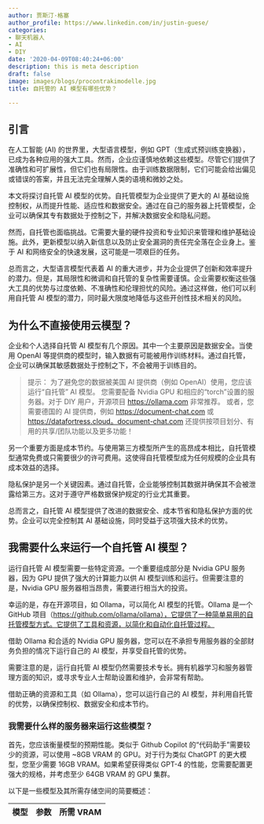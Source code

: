 ```yaml
---
author: 贾斯汀·格塞
author_profile: https://www.linkedin.com/in/justin-guese/
categories:
- 聊天机器人
- AI
- DIY
date: '2020-04-09T08:40:24+06:00'
description: this is meta description
draft: false
image: images/blogs/procontrakimodelle.jpg
title: 自托管的 AI 模型有哪些优势？

---
```

## 引言

在人工智能 (AI) 的世界里，大型语言模型，例如 GPT（生成式预训练变换器），已成为各种应用的强大工具。然而，企业应谨慎地依赖这些模型。尽管它们提供了准确性和可扩展性，但它们也有局限性。由于训练数据限制，它们可能会给出偏见或错误的答案，并且无法完全理解人类的语境和微妙之处。

本文将探讨自托管 AI 模型的优势。自托管模型为企业提供了更大的 AI 基础设施控制权，从而提升性能、适应性和数据安全。通过在自己的服务器上托管模型，企业可以确保其专有数据处于控制之下，并解决数据安全和隐私问题。

然而，自托管也面临挑战。它需要大量的硬件投资和专业知识来管理和维护基础设施。此外，更新模型以纳入新信息以及防止安全漏洞的责任完全落在企业身上。鉴于 AI 和网络安全的快速发展，这可能是一项艰巨的任务。

总而言之，大型语言模型代表着 AI 的重大进步，并为企业提供了创新和效率提升的潜力。但是，其局限性和微调和自托管的复杂性需要谨慎。企业需要权衡这些强大工具的优势与过度依赖、不准确性和伦理担忧的风险。通过这样做，他们可以利用自托管 AI 模型的潜力，同时最大限度地降低与这些开创性技术相关的风险。

## 为什么不直接使用云模型？

企业和个人选择自托管 AI 模型有几个原因。其中一个主要原因是数据安全。当使用 OpenAI 等提供商的模型时，输入数据有可能被用作训练材料。通过自托管，企业可以确保其敏感数据处于控制之下，不会被用于训练目的。

> 提示：
为了避免您的数据被美国 AI 提供商（例如 OpenAI）使用，您应该运行“自托管” AI 模型。
您需要配备 Nvidia GPU 和相应的“torch”设置的服务器。对于 DIY 用户，开源项目 https://ollama.com 非常推荐。
或者，您需要德国的 AI 提供商，例如 https://document-chat.com 或 https://datafortress.cloud。document-chat.com 还提供按项目划分、有用的共享/团队功能以及更多功能！


另一个重要方面是成本节约。与使用第三方模型所产生的高昂成本相比，自托管模型通常免费或只需要很少的许可费用。这使得自托管模型成为任何规模的企业具有成本效益的选择。

隐私保护是另一个关键因素。通过自托管，企业能够控制其数据并确保其不会被泄露给第三方。这对于遵守严格数据保护规定的行业尤其重要。

总而言之，自托管 AI 模型提供了改进的数据安全、成本节省和隐私保护方面的优势。企业可以完全控制其 AI 基础设施，同时受益于这项强大技术的优势。

## 我需要什么来运行一个自托管 AI 模型？

运行自托管 AI 模型需要一些特定资源。一个重要组成部分是 Nvidia GPU 服务器，因为 GPU 提供了强大的计算能力以供 AI 模型训练和运行。但需要注意的是，Nvidia GPU 服务器相当昂贵，需要进行相当大的投资。

幸运的是，存在开源项目，如 Ollama，可以简化 AI 模型的托管。Ollama 是一个 GitHub 项目（https://github.com/ollama/ollama），它提供了一种简单易用的自托管模型方式。它提供了工具和资源，以简化和自动化自托管过程。

借助 Ollama 和合适的 Nvidia GPU 服务器，您可以在不承担专用服务器的全部财务负担的情况下运行自己的 AI 模型，并享受自托管的优势。

需要注意的是，运行自托管 AI 模型仍然需要技术专长。拥有机器学习和服务器管理方面的知识，或寻求专业人士帮助设置和维护，会非常有帮助。

借助正确的资源和工具（如 Ollama），您可以运行自己的 AI 模型，并利用自托管的优势，以确保控制权、数据安全和成本节约。

### 我需要什么样的服务器来运行这些模型？

首先，您应该衡量模型的预期性能。类似于 Github Copilot 的“代码助手”需要较少的资源，可以使用 ~8GB VRAM 的 GPU。对于行为类似 ChatGPT 的更大模型，您至少需要 16GB VRAM。如果希望获得类似 GPT-4 的性能，您需要配置更强大的规格，并考虑至少 64GB VRAM 的 GPU 集群。

以下是一些模型及其所需存储空间的简要概述：


| 模型              | 参数 | 所需 VRAM  |
|---|---|---|
